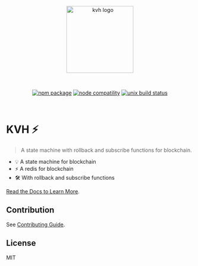 <p align="center">
  <a href="https://kvh.vercel.app/" target="_blank" rel="noopener noreferrer">
    <img width="180" src="https://kvh.vercel.app/logo.svg" alt="kvh logo">
  </a>
</p>
<br/>
<p align="center">
  <a href="https://npmjs.com/package/kvh"><img src="https://img.shields.io/npm/v/kvh.svg" alt="npm package"></a>
  <a href="https://nodejs.org/en/about/releases/"><img src="https://img.shields.io/node/v/kvh.svg" alt="node compatility"></a>
  <a href="https://app.circleci.com/pipelines/github/bn-kvh/kvh?branch=main"><img src="https://circleci.com/gh/bn-kvh/kvh/tree/main.svg?style=shield" alt="unix build status"></a>
</p>
<br/>

# KVH ⚡

> A state machine with rollback and subscribe functions for blockchain.

- 💡 A state machine for blockchain
- ⚡️ A redis for blockchain
- 🛠️ With rollback and subscribe functions

[Read the Docs to Learn More](https://kvh.vercel.app/).

## Contribution

See [Contributing Guide](https://github.com/bn-kvh/kvh/tree/main/.github/contributing.md).

## License

MIT
